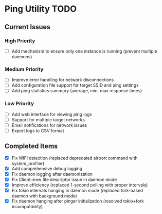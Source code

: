 # Ping Utility TODO

## Current Issues

### High Priority
- [ ] Add mechanism to ensure only one instance is running (prevent multiple daemons)

### Medium Priority
- [ ] Improve error handling for network disconnections
- [ ] Add configuration file support for target SSID and ping settings
- [ ] Add ping statistics summary (average, min, max response times)

### Low Priority
- [ ] Add web interface for viewing ping logs
- [ ] Support for multiple target networks
- [ ] Email notifications for network issues
- [ ] Export logs to CSV format

## Completed Items
- [x] Fix WiFi detection (replaced deprecated airport command with system_profiler)
- [x] Add comprehensive debug logging
- [x] Fix daemon logging after daemonization
- [x] Fix Client::new file descriptor issue in daemon mode
- [x] Improve efficiency (replaced 1-second polling with proper intervals)
- [x] Fix tokio intervals hanging in daemon mode (replaced fork-based daemon with background mode)
- [x] Fix daemon hanging after pinger initialization (resolved tokio+fork incompatibility)